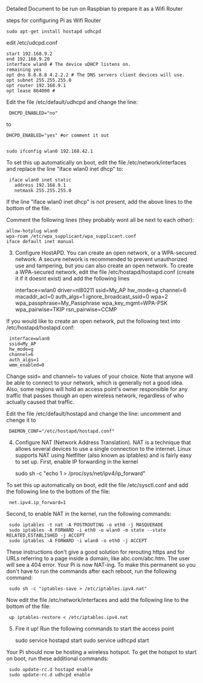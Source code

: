 
 Detailed Document to be run on Raspbian to prepare it as a Wifi Router
 
steps for configuring Pi as Wifi Router

    sudo apt-get install hostapd udhcpd


edit /etc/udcpd.conf

    start 192.168.9.2 
    end 192.168.9.20
    interface wlan0 # The device uDHCP listens on.
    remaining yes
    opt dns 8.8.8.8 4.2.2.2 # The DNS servers client devices will use.
    opt subnet 255.255.255.0
    opt router 192.168.9.1 
    opt lease 864000 # 

Edit the file /etc/default/udhcpd and change the line:

     DHCPD_ENABLED="no"

to

    DHCPD_ENABLED="yes" #or comment it out


    sudo ifconfig wlan0 192.168.42.1

To set this up automatically on boot, edit the file /etc/network/interfaces and replace the line "iface wlan0 inet dhcp" to:

     iface wlan0 inet static
       address 192.168.9.1
       netmask 255.255.255.0

If the line "iface wlan0 inet dhcp" is not present, add the above lines to the bottom of the file.

Comment the following lines (they probably wont all be next to each other):

    allow-hotplug wlan0
    wpa-roam /etc/wpa_supplicant/wpa_supplicant.conf
    iface default inet manual



3. Configure HostAPD. You can create an open network, or a WPA-secured network. A secure network is recommended to prevent unauthorized use and tampering, but you can also create an open network. To create a WPA-secured network, edit the file /etc/hostapd/hostapd.conf (create it if it doesnt exist) and add the following lines


     interface=wlan0
     driver=nl80211
     ssid=My_AP
     hw_mode=g
     channel=6
     macaddr_acl=0
     auth_algs=1
     ignore_broadcast_ssid=0
     wpa=2
     wpa_passphrase=My_Passphrase
     wpa_key_mgmt=WPA-PSK
     wpa_pairwise=TKIP
     rsn_pairwise=CCMP

If you would like to create an open network, put the following text into /etc/hostapd/hostapd.conf:

     interface=wlan0
     ssid=My_AP
     hw_mode=g
     channel=6
     auth_algs=1
     wmm_enabled=0

Change ssid= and channel= to values of your choice. Note that anyone will be able to connect to your network, which is generally not a good idea. Also, some regions will hold an access point's owner responsible for any traffic that passes though an open wireless network, regardless of who actually caused that traffic.

Edit the file /etc/default/hostapd and change the line:
uncomment and chenge it to
   

     DAEMON_CONF="/etc/hostapd/hostapd.conf"


4. Configure NAT (Network Address Translation). NAT is a technique that allows several devices to use a single connection to the internet. Linux supports NAT using Netfilter (also known as iptables) and is fairly easy to set up. First, enable IP forwarding in the kernel


     sudo sh -c "echo 1 > /proc/sys/net/ipv4/ip_forward"

To set this up automatically on boot, edit the file /etc/sysctl.conf and add the following line to the bottom of the file:

     net.ipv4.ip_forward=1

Second, to enable NAT in the kernel, run the following commands:

     sudo iptables -t nat -A POSTROUTING -o eth0 -j MASQUERADE
     sudo iptables -A FORWARD -i eth0 -o wlan0 -m state --state RELATED,ESTABLISHED -j ACCEPT
     sudo iptables -A FORWARD -i wlan0 -o eth0 -j ACCEPT

These instructions don't give a good solution for rerouting https and for URLs referring to a page inside a domain, like abc.com/abc.htm. The user will see a 404 error. Your Pi is now NAT-ing. To make this permanent so you don't have to run the commands after each reboot, run the following command:

     sudo sh -c "iptables-save > /etc/iptables.ipv4.nat"

Now edit the file /etc/network/interfaces and add the following line to the bottom of the file:

     up iptables-restore < /etc/iptables.ipv4.nat

5. Fire it up! Run the following commands to start the access point


     sudo service hostapd start
     sudo service udhcpd start

Your Pi should now be hosting a wireless hotspot. To get the hotspot to start on boot, run these additional commands:

     sudo update-rc.d hostapd enable
     sudo update-rc.d udhcpd enable


